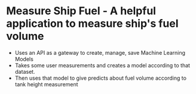# Measure Ship Fuel - A helpful application to measure ship's fuel volume

- Uses an API as a gateway to create, manage, save Machine Learning Models
- Takes some user measurements and creates a model according to that dataset.
- Then uses that model to give predicts about fuel volume according to tank height measurement
